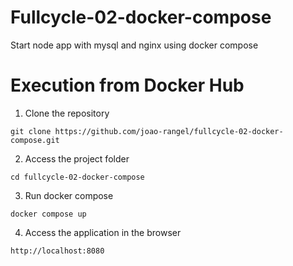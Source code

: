 # Fullcycle-02-docker-compose
Start node app with mysql and nginx using docker compose

# Execution from Docker Hub
1. Clone the repository
```
git clone https://github.com/joao-rangel/fullcycle-02-docker-compose.git
```

2. Access the project folder
```
cd fullcycle-02-docker-compose
```

3. Run docker compose
```
docker compose up
```

4. Access the application in the browser
```
http://localhost:8080
```

